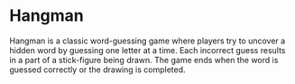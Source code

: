 # Hangman
Hangman is a classic word-guessing game where players try to uncover a hidden word by guessing one letter at a time. Each incorrect guess results in a part of a stick-figure being drawn. The game ends when the word is guessed correctly or the drawing is completed.
